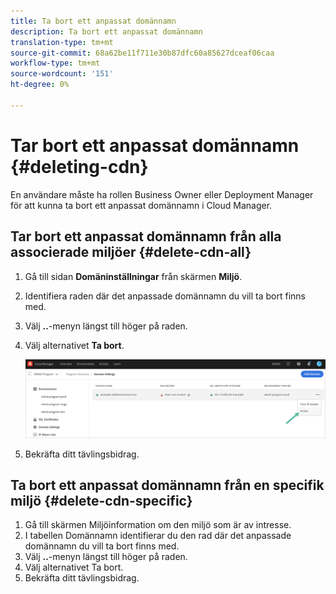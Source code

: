 ```yaml
---
title: Ta bort ett anpassat domännamn
description: Ta bort ett anpassat domännamn
translation-type: tm+mt
source-git-commit: 68a62be11f711e30b87dfc60a85627dceaf06caa
workflow-type: tm+mt
source-wordcount: '151'
ht-degree: 0%

---
```



# Tar bort ett anpassat domännamn {#deleting-cdn}

En användare måste ha rollen Business Owner eller Deployment Manager för att kunna ta bort ett anpassat domännamn i Cloud Manager.

## Tar bort ett anpassat domännamn från alla associerade miljöer {#delete-cdn-all}

1. Gå till sidan **Domäninställningar** från skärmen **Miljö**.
1. Identifiera raden där det anpassade domännamn du vill ta bort finns med.
1. Välj **..**-menyn längst till höger på raden.
1. Välj alternativet **Ta bort**.

   ![](/help/implementing/cloud-manager/assets/cdn/cdn-delete.png)
1. Bekräfta ditt tävlingsbidrag.


## Ta bort ett anpassat domännamn från en specifik miljö {#delete-cdn-specific}

1. Gå till skärmen Miljöinformation om den miljö som är av intresse.
1. I tabellen Domännamn identifierar du den rad där det anpassade domännamn du vill ta bort finns med.
1. Välj **..**-menyn längst till höger på raden.
1. Välj alternativet Ta bort.
1. Bekräfta ditt tävlingsbidrag.

